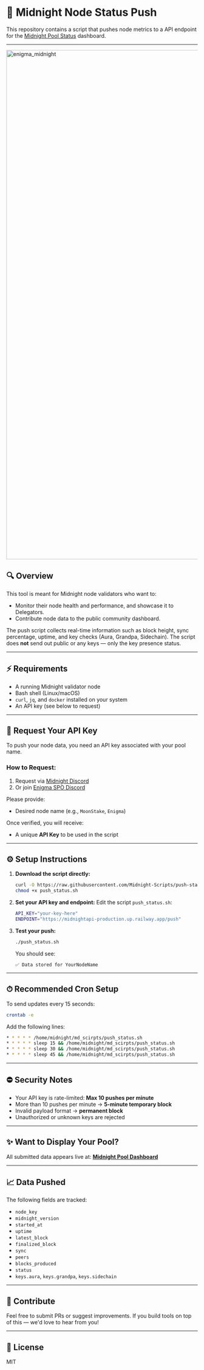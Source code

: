 # 📅 Midnight Node Status Push

This repository contains a script that  pushes node metrics to a API endpoint for the [Midnight Pool Status](https://midnight.poolinfo.me/) dashboard.

---

<img width="1339" alt="enigma_midnight" src="https://github.com/user-attachments/assets/4fafb924-39fc-4430-a4a6-c79dea276822" />


## 🔍 Overview
This tool is meant for Midnight node validators who want to:
- Monitor their node health and performance, and showcase it to Delegators.
- Contribute node data to the public community dashboard.

The push script collects real-time information such as block height, sync percentage, uptime, and key checks (Aura, Grandpa, Sidechain). The script does **not** send out public or any keys — only the key presence status.

---

## ⚡ Requirements
- A running Midnight validator node
- Bash shell (Linux/macOS)
- `curl`, `jq`, and `docker` installed on your system
- An API key (see below to request)

---

## 🔐 Request Your API Key
To push your node data, you need an API key associated with your pool name.

### How to Request:
1. Request via [Midnight Discord](https://discord.gg/tqCMDNuC)
2. Or join [Enigma SPO Discord](https://discord.gg/bHMPsP7U)

Please provide:
- Desired node name (e.g., `MoonStake`, `Enigma`)

Once verified, you will receive:
- A unique **API Key** to be used in the script

---

## ⚙️ Setup Instructions

1. **Download the script directly:**
   ```bash
   curl -O https://raw.githubusercontent.com/Midnight-Scripts/push-status/main/push_status.sh
   chmod +x push_status.sh
   ```

2. **Set your API key and endpoint:**
   Edit the script `push_status.sh`:
   ```bash
   API_KEY="your-key-here"
   ENDPOINT="https://midnightapi-production.up.railway.app/push"
   ```

3. **Test your push:**
   ```bash
   ./push_status.sh
   ```
   You should see:
   ```
   ✅ Data stored for YourNodeName
   ```

---

## ⏱ Recommended Cron Setup
To send updates every 15 seconds:

```bash
crontab -e
```
Add the following lines:
```bash
* * * * * /home/midnight/md_scirpts/push_status.sh
* * * * * sleep 15 && /home/midnight/md_scirpts/push_status.sh
* * * * * sleep 30 && /home/midnight/md_scirpts/push_status.sh
* * * * * sleep 45 && /home/midnight/md_scirpts/push_status.sh
```

---

## ⛔ Security Notes
- Your API key is rate-limited: **Max 10 pushes per minute**
- More than 10 pushes per minute → **5-minute temporary block**
- Invalid payload format → **permanent block**
- Unauthorized or unknown keys are rejected

---

## ✨ Want to Display Your Pool?
All submitted data appears live at:
**[Midnight Pool Dashboard](https://midnight.poolinfo.me/)**

---

## 📈 Data Pushed
The following fields are tracked:
- `node_key`
- `midnight_version`
- `started_at`
- `uptime`
- `latest_block`
- `finalized_block`
- `sync`
- `peers`
- `blocks_produced`
- `status`
- `keys.aura`, `keys.grandpa`, `keys.sidechain`

---

## 🚀 Contribute
Feel free to submit PRs or suggest improvements.
If you build tools on top of this — we'd love to hear from you!

---

## 📁 License
MIT

